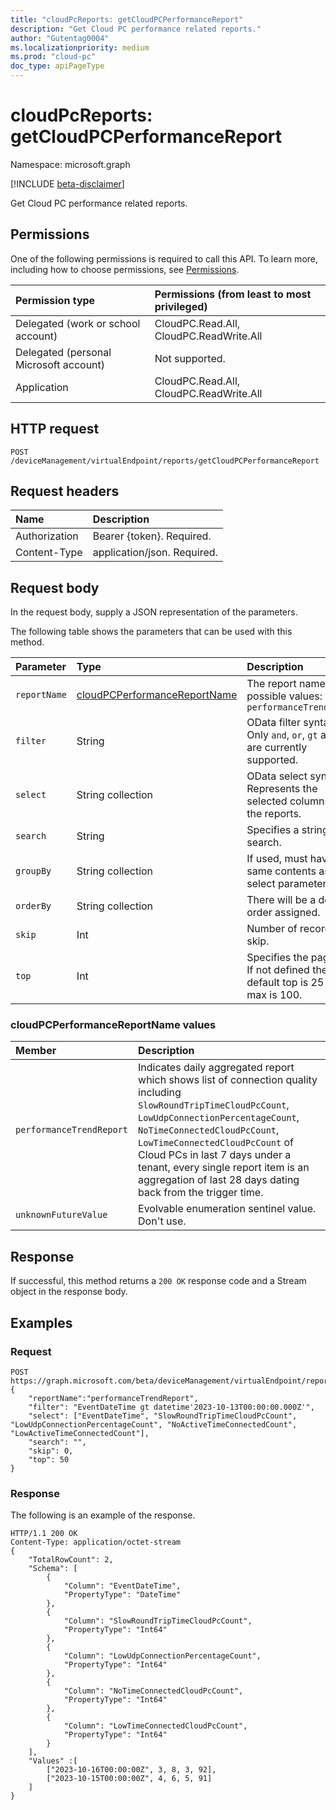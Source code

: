 ```yaml
---
title: "cloudPcReports: getCloudPCPerformanceReport"
description: "Get Cloud PC performance related reports."
author: "Gutentag0004"
ms.localizationpriority: medium
ms.prod: "cloud-pc"
doc_type: apiPageType
---
```


# cloudPcReports: getCloudPCPerformanceReport

Namespace: microsoft.graph

[!INCLUDE [beta-disclaimer](../../includes/beta-disclaimer.md)]

Get Cloud PC performance related reports.

## Permissions

One of the following permissions is required to call this API. To learn more, including how to choose permissions, see [Permissions](/graph/permissions-reference).

| Permission type                        | Permissions (from least to most privileged) |
|:---------------------------------------|:--------------------------------------------|
| Delegated (work or school account)     | CloudPC.Read.All, CloudPC.ReadWrite.All     |
| Delegated (personal Microsoft account) | Not supported.                              |
| Application                            | CloudPC.Read.All, CloudPC.ReadWrite.All     |

## HTTP request

<!-- {
  "blockType": "ignored"
}
-->
``` http
POST /deviceManagement/virtualEndpoint/reports/getCloudPCPerformanceReport
```
## Request headers

|Name|Description|
|:---|:---|
|Authorization|Bearer {token}. Required.|
|Content-Type|application/json. Required.|

## Request body

In the request body, supply a JSON representation of the parameters.

The following table shows the parameters that can be used with this method.

| Parameter          | Type                                | Description                                                            |
| :----------------- | :---------------------------------- | :--------------------------------------------------------------------- | 
| `reportName`       | [cloudPCPerformanceReportName](#cloudpcperformancereportname-values) | The report name, possible values: `performanceTrendReport`        |
| `filter`           | String                        | OData filter syntax. Only `and`, `or`, `gt` and `eq` are currently supported. |
| `select`           | String collection            | OData select syntax. Represents the selected columns of the reports.|
| `search`           | String                        | Specifies a string to search.                                           |
| `groupBy`          | String collection            | If used, must have the same contents as select parameter.              |
| `orderBy`          | String collection            | There will be a default order assigned.                                 |
| `skip`             | Int                         | Number of records to skip.                                              |
| `top`              | Int                         | Specifies the page size. If not defined the default top is 25 and max is 100.|

### cloudPCPerformanceReportName values

| Member                       | Description       |
| :--------------------------- | :---------------- |
| `performanceTrendReport`     | Indicates daily aggregated report which shows list of connection quality including `SlowRoundTripTimeCloudPcCount`, `LowUdpConnectionPercentageCount`, `NoTimeConnectedCloudPcCount`, `LowTimeConnectedCloudPcCount` of Cloud PCs in last 7 days under a tenant, every single report item is an aggregation of last 28 days dating back from the trigger time.  | 
| `unknownFutureValue`         | Evolvable enumeration sentinel value. Don't use.             |


## Response

If successful, this method returns a `200 OK` response code and a Stream object in the response body.

## Examples

### Request

``` http
POST https://graph.microsoft.com/beta/deviceManagement/virtualEndpoint/reports/getCloudPcPerformanceReport
{
    "reportName":"performanceTrendReport",
    "filter": "EventDateTime gt datetime'2023-10-13T00:00:00.000Z'",
    "select": ["EventDateTime", "SlowRoundTripTimeCloudPcCount", "LowUdpConnectionPercentageCount", "NoActiveTimeConnectedCount", "LowActiveTimeConnectedCount"],
    "search": "",
    "skip": 0,
    "top": 50
}
```

### Response

The following is an example of the response.
<!-- {
  "blockType": "response",
  "truncated": true,
  "@odata.type": "Edm.Stream"
}
-->
``` http
HTTP/1.1 200 OK
Content-Type: application/octet-stream
{
    "TotalRowCount": 2,
    "Schema": [
        {
            "Column": "EventDateTime",
            "PropertyType": "DateTime"
        },
        {
            "Column": "SlowRoundTripTimeCloudPcCount",
            "PropertyType": "Int64"
        },
        {
            "Column": "LowUdpConnectionPercentageCount",
            "PropertyType": "Int64"
        },
        {
            "Column": "NoTimeConnectedCloudPcCount",
            "PropertyType": "Int64"
        },
        {
            "Column": "LowTimeConnectedCloudPcCount",
            "PropertyType": "Int64"
        }
    ],
    "Values" :[
        ["2023-10-16T00:00:00Z", 3, 8, 3, 92],
        ["2023-10-15T00:00:00Z", 4, 6, 5, 91]
    ]
}
```